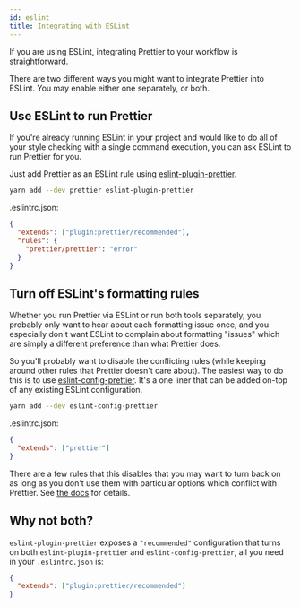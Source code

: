 ```yaml
---
id: eslint
title: Integrating with ESLint
---
```


If you are using ESLint, integrating Prettier to your workflow is straightforward.

There are two different ways you might want to integrate Prettier into ESLint. You may enable either one separately, or both.

## Use ESLint to run Prettier

If you're already running ESLint in your project and would like to do all of your style checking with a single command execution, you can ask ESLint to run Prettier for you.

Just add Prettier as an ESLint rule using [eslint-plugin-prettier](https://github.com/prettier/eslint-plugin-prettier).

```bash
yarn add --dev prettier eslint-plugin-prettier
```

.eslintrc.json:

```json
{
  "extends": ["plugin:prettier/recommended"],
  "rules": {
    "prettier/prettier": "error"
  }
}
```

## Turn off ESLint's formatting rules

Whether you run Prettier via ESLint or run both tools separately, you probably only want to hear about each formatting issue once, and you especially don't want ESLint to complain about formatting "issues" which are simply a different preference than what Prettier does.

So you'll probably want to disable the conflicting rules (while keeping around other rules that Prettier doesn't care about). The easiest way to do this is to use [eslint-config-prettier](https://github.com/prettier/eslint-config-prettier). It's a one liner that can be added on-top of any existing ESLint configuration.

```bash
yarn add --dev eslint-config-prettier
```

.eslintrc.json:

```json
{
  "extends": ["prettier"]
}
```

There are a few rules that this disables that you may want to turn back on as long as you don't use them with particular options which conflict with Prettier. See [the docs](https://github.com/prettier/eslint-config-prettier#special-rules) for details.

## Why not both?

`eslint-plugin-prettier` exposes a `"recommended"` configuration that turns on both `eslint-plugin-prettier` and `eslint-config-prettier`, all you need in your `.eslintrc.json` is:

```json
{
  "extends": ["plugin:prettier/recommended"]
}
```
